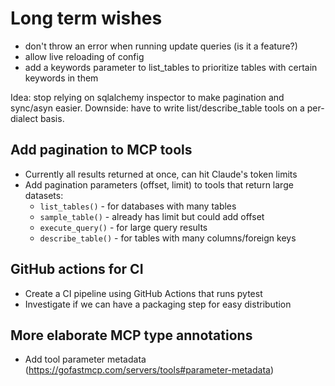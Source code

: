 # Long term wishes

- don't throw an error when running update queries (is it a feature?)
- allow live reloading of config
- add a keywords parameter to list_tables to prioritize tables with certain keywords in them

Idea: stop relying on sqlalchemy inspector to make pagination and sync/asyn easier. Downside: have to write list/describe_table tools on a per-dialect basis.

## Add pagination to MCP tools
  - Currently all results returned at once, can hit Claude's token limits
  - Add pagination parameters (offset, limit) to tools that return large datasets:
    - `list_tables()` - for databases with many tables
    - `sample_table()` - already has limit but could add offset
    - `execute_query()` - for large query results
    - `describe_table()` - for tables with many columns/foreign keys

## GitHub actions for CI 
- Create a CI pipeline using GitHub Actions that runs pytest
- Investigate if we can have a packaging step for easy distribution

## More elaborate MCP type annotations
- Add tool parameter metadata (https://gofastmcp.com/servers/tools#parameter-metadata)
